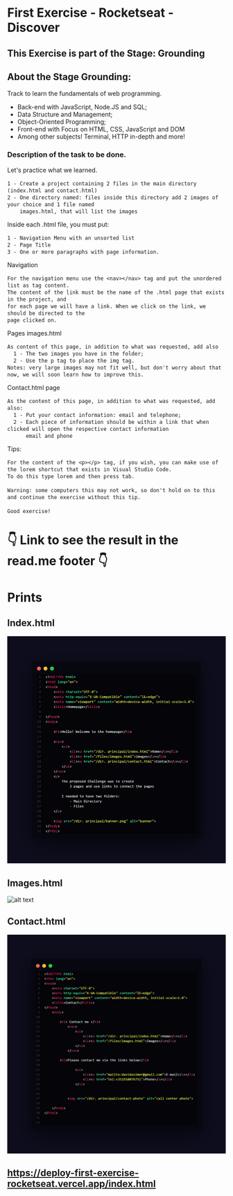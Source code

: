 # First Exercise - Rocketseat - Discover

## This Exercise is part of the Stage: Grounding

## About the Stage Grounding:

  Track to learn the fundamentals of web programming.

  - Back-end with JavaScript, Node.JS and SQL;
  - Data Structure and Management;
  - Object-Oriented Programming;
  - Front-end with Focus on HTML, CSS, JavaScript and DOM
  - Among other subjects! Terminal, HTTP in-depth and more!
   

### Description of the task to be done.

Let's practice what we learned.
  
    1 - Create a project containing 2 files in the main directory (index.html and contact.html)
    2 - One directory named: files inside this directory add 2 images of your choice and 1 file named 
        images.html, that will list the images
    
Inside each .html file, you must put:

    1 - Navigation Menu with an unsorted list
    2 - Page Title
    3 - One or more paragraphs with page information.

Navigation

    For the navigation menu use the <nav></nav> tag and put the unordered list as tag content.
    The content of the link must be the name of the .html page that exists in the project, and 
    for each page we will have a link. When we click on the link, we should be directed to the 
    page clicked on.
    
Pages images.html

    As content of this page, in addition to what was requested, add also
      1 - The two images you have in the folder;
      2 - Use the p tag to place the img tag.
    Notes: very large images may not fit well, but don't worry about that now, we will soon learn how to improve this.

Contact.html page
      
    As the content of this page, in addition to what was requested, add also:
      1 - Put your contact information: email and telephone;
      2 - Each piece of information should be within a link that when clicked will open the respective contact information 
          email and phone
    
Tips:

    For the content of the <p></p> tag, if you wish, you can make use of the lorem shortcut that exists in Visual Studio Code. 
    To do this type lorem and then press tab.
    
    Warning: some computers this may not work, so don't hold on to this and continue the exercise without this tip.
    
    Good exercise!
    
    
 # 👇 Link to see the result in the read.me footer 👇
    
 # Prints
 
 ## Index.html
 ![alt text](https://github.com/DevDavidSimer/first_exercise_rocketseat_html/blob/83843e9597b12df70fb764d14fce487b7fca3491/First%20Exercise%20Rocketseat%20School/prints/index-html.png)
    
 ## Images.html
 ![alt text]()
 
 ## Contact.html
 ![alt text](https://github.com/DevDavidSimer/first_exercise_rocketseat_html/blob/1d358e7702337435847096f6e3eea4bd0b4af632/First%20Exercise%20Rocketseat%20School/prints/contact-html.png)


## https://deploy-first-exercise-rocketseat.vercel.app/index.html 
    


